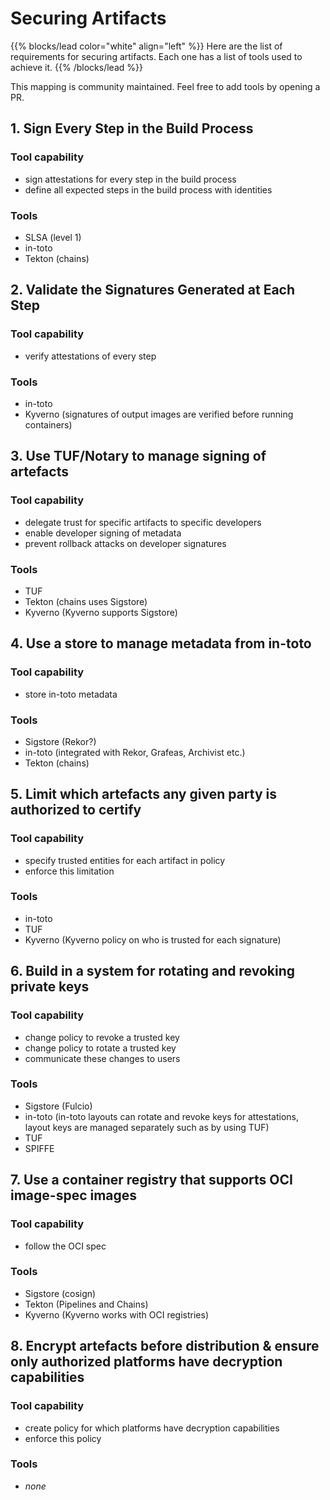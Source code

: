 # Securing Artifacts

{{% blocks/lead color="white" align="left" %}}
Here are the list of requirements for securing artifacts. Each one has a list of tools used to achieve it.
{{% /blocks/lead %}}

This mapping is community maintained.  Feel free to add tools by opening a PR.

## 1. Sign Every Step in the Build Process

### Tool capability

- sign attestations for every step in the build process
- define all expected steps in the build process with identities

### Tools

- SLSA (level 1)
- in-toto
- Tekton (chains)

## 2. Validate the Signatures Generated at Each Step

### Tool capability

- verify attestations of every step

### Tools

- in-toto
- Kyverno (signatures of output images are verified before running containers)

## 3. Use TUF/Notary to manage signing of artefacts

### Tool capability

- delegate trust for specific artifacts to specific developers
- enable developer signing of metadata
- prevent rollback attacks on developer signatures

### Tools

- TUF
- Tekton (chains uses Sigstore)
- Kyverno (Kyverno supports Sigstore)

## 4. Use a store to manage metadata from in-toto

### Tool capability

- store in-toto metadata

### Tools

- Sigstore (Rekor?)
- in-toto (integrated with Rekor, Grafeas, Archivist etc.)
- Tekton (chains)


## 5. Limit which artefacts any given party is authorized to certify

### Tool capability

- specify trusted entities for each artifact in policy
- enforce this limitation

### Tools

- in-toto
- TUF
- Kyverno (Kyverno policy on who is trusted for each signature)


## 6. Build in a system for rotating and revoking private keys

### Tool capability

- change policy to revoke a trusted key
- change policy to rotate a trusted key
- communicate these changes to users

### Tools

- Sigstore (Fulcio)
- in-toto (in-toto layouts can rotate and revoke keys for attestations, layout keys are managed separately such as by using TUF)
- TUF
- SPIFFE

## 7. Use a container registry that supports OCI image-spec images

### Tool capability

- follow the OCI spec

### Tools

- Sigstore (cosign)
- Tekton (Pipelines and Chains)
- Kyverno (Kyverno works with OCI registries)

## 8. Encrypt artefacts before distribution & ensure only authorized platforms have decryption capabilities

### Tool capability

- create policy for which platforms have decryption capabilities
- enforce this policy

### Tools

- _none_
